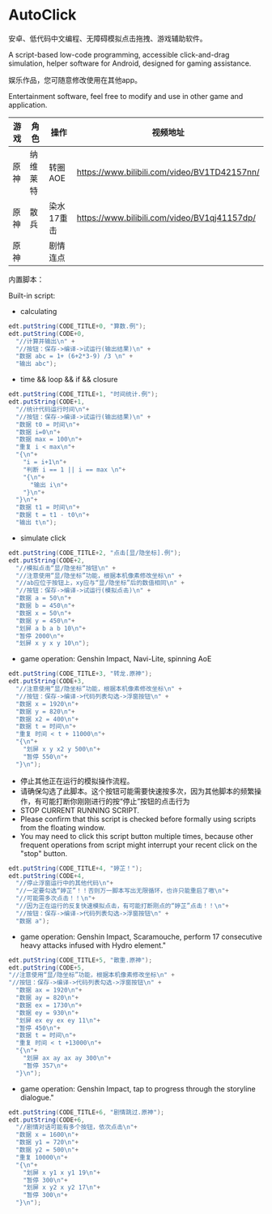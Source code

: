 # AutoClick
安卓、低代码中文编程、无障碍模拟点击拖拽、游戏辅助软件。

A script-based low-code programming, accessible click-and-drag simulation, helper software for Android, designed for gaming assistance.

娱乐作品，您可随意修改使用在其他app。

Entertainment software, feel free to modify and use in other game and application.

|游戏|角色|操作|视频地址|
|-|-|-|-|
|原神|纳维莱特|转圈AOE|https://www.bilibili.com/video/BV1TD42157nn/ |
|原神|散兵|染水17重击|https://www.bilibili.com/video/BV1qj41157dp/ |
|原神||剧情连点||

内置脚本：

Built-in script:

- calculating
```java
edt.putString(CODE_TITLE+0, "算数.例");
edt.putString(CODE+0,
  "//计算并输出\n" +
  "//按钮：保存->编译->试运行(输出结果)\n" +
  "数据 abc = 1+ (6+2*3-9) /3 \n" +
  "输出 abc");
```

- time && loop && if && closure
```java
edt.putString(CODE_TITLE+1, "时间统计.例");
edt.putString(CODE+1,
  "//统计代码运行时间\n"+
  "//按钮：保存->编译->试运行(输出结果)\n" +
  "数据 t0 = 时间\n"+
  "数据 i=0\n"+
  "数据 max = 100\n"+
  "重复 i < max\n"+
  "{\n"+
    "i = i+1\n"+
    "判断 i == 1 || i == max \n"+
    "{\n"+
      "输出 i\n"+
    "}\n"+
  "}\n"+
  "数据 t1 = 时间\n"+
  "数据 t = t1 - t0\n"+
  "输出 t\n");
```

- simulate click
```java
edt.putString(CODE_TITLE+2, "点击[显/隐坐标].例");
edt.putString(CODE+2,
  "//模拟点击“显/隐坐标”按钮\n" +
  "//注意使用“显/隐坐标”功能，根据本机像素修改坐标\n" +
  "//ab应位于按钮上，xy应与“显/隐坐标”后的数值相同\n" +
  "//按钮：保存->编译->试运行(模拟点击)\n" +
  "数据 a = 50\n"+
  "数据 b = 450\n"+
  "数据 x = 50\n"+
  "数据 y = 450\n"+
  "划屏 a b a b 10\n"+
  "暂停 2000\n"+
  "划屏 x y x y 10\n");
```


- game operation: Genshin Impact, Navi-Lite, spinning AoE
```java
edt.putString(CODE_TITLE+3, "转龙.原神");
edt.putString(CODE+3,
  "//注意使用“显/隐坐标”功能，根据本机像素修改坐标\n" +
  "//按钮：保存->编译->代码列表勾选->浮窗按钮\n" +
  "数据 x = 1920\n"+
  "数据 y = 820\n"+
  "数据 x2 = 400\n"+
  "数据 t = 时间\n"+
  "重复 时间 < t + 11000\n"+
  "{\n"+
    "划屏 x y x2 y 500\n"+
    "暂停 550\n"+
  "}\n");
```

- 停止其他正在运行的模拟操作流程。
- 请确保勾选了此脚本。这个按钮可能需要快速按多次，因为其他脚本的频繁操作，有可能打断你刚刚进行的按“停止”按钮的点击行为
- STOP CURRENT RUNNING SCRIPT.
- Please confirm that this script is checked before formally using scripts from the floating window.
- You may need to click this script button multiple times, because other frequent operations from script might interrupt your recent click on the "stop" button.
```java
edt.putString(CODE_TITLE+4, "婷芷！");
edt.putString(CODE+4,
  "//停止浮窗运行中的其他代码\n"+
  "//一定要勾选“婷芷”！！否则万一脚本写出无限循环，也许只能重启了嗷\n"+
  "//可能需多次点击！！\n"+
  "//因为正在运行的反复快速模拟点击，有可能打断刚点的“婷芷”点击！！\n"+
  "//按钮：保存->编译->代码列表勾选->浮窗按钮\n" +
  "数据 a");
```

- game operation: Genshin Impact, Scaramouche, perform 17 consecutive heavy attacks infused with Hydro element."
```java
edt.putString(CODE_TITLE+5, "散重.原神");
edt.putString(CODE+5,
"//注意使用“显/隐坐标”功能，根据本机像素修改坐标\n" +
"//按钮：保存->编译->代码列表勾选->浮窗按钮\n" +
  "数据 ax = 1920\n"+
  "数据 ay = 820\n"+
  "数据 ex = 1730\n"+
  "数据 ey = 930\n"+
  "划屏 ex ey ex ey 11\n"+
  "暂停 450\n"+
  "数据 t = 时间\n"+
  "重复 时间 < t +13000\n"+
  "{\n"+
    "划屏 ax ay ax ay 300\n"+
    "暂停 357\n"+
  "}\n");
```

- game operation: Genshin Impact, tap to progress through the storyline dialogue."
```java
edt.putString(CODE_TITLE+6, "剧情跳过.原神");
edt.putString(CODE+6,
  "//剧情对话可能有多个按钮，依次点击\n"+
  "数据 x = 1600\n"+
  "数据 y1 = 720\n"+
  "数据 y2 = 500\n"+
  "重复 10000\n"+
  "{\n"+
    "划屏 x y1 x y1 19\n"+
    "暂停 300\n"+
    "划屏 x y2 x y2 17\n"+
    "暂停 300\n"+
  "}\n");
```

